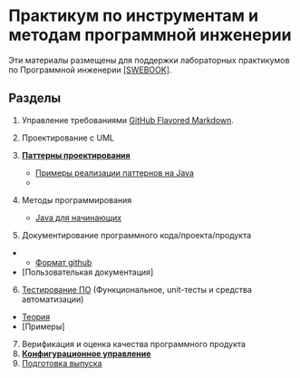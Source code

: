 # Практикум по инструментам и методам программной инженерии

Эти материалы размещены для поддержки лабораторных практикумов по Программной инженерии [[SWEBOOK]](https://github.com/ligurio/swebok-2004-in-russian).

## Разделы

 1. Управление требованиями [GitHub Flavored Markdown](https://guides.github.com/features/mastering-markdown/).
 2. Проектирование с UML 
 3. [**Паттерны проектирования**](https://sites.google.com/view/study-pattern/%D0%B3%D0%BB%D0%B0%D0%B2%D0%BD%D0%B0%D1%8F/%D0%B7%D0%B0%D0%B4%D0%B0%D1%87%D0%B8)
    - [Примеры реализации паттернов на Java](https://java-design-patterns.com/patterns/) 
    - 
 4. Методы программирования
    - [Java для начинающих](https://github.com/wapmorgan/java_for_beginners_book)
    
 5. Документирование программного кода/проекта/продукта
 - -  [Формат github](https://docs.github.com/en/github/writing-on-github/basic-writing-and-formatting-syntax)
 - [Пользователькая документация]
 6. [Тестирование ПО](https://github.com/olgmina/SWEngineering-technics.github.io/blob/e7459e6c4c46df2940c11ffdc427450debc1bd2b/testing.md) (Функциональное, unit-тесты и средства автоматизации)
  - [Теория](https://github.com/olgmina/SWEngineering-technics.github.io/blob/42290a5ba66c0c84dd4c002133f3ac0bf7ffdc88/software%20testing%20-%20base%20course%20(svyatoslav_kulikov).pdf)
 -   [Примеры]
 7. Верификация и оценка качества программного продукта
 8. [**Конфигурационное управление**](https://github.com/olgmina/SWEngineering-technics.github.io/blob/61f0ee3b596c8f762d5afd121c5a8e380c70f928/CM.md)
 9. [Подготовка выпуска](https://github.com/olgmina/SWEngineering-technics.github.io/blob/5e010031ba55cd0a3377b47e8603c16cb2bc29a3/release.md)

